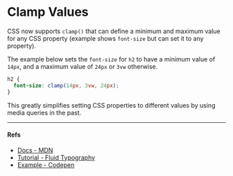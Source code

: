 # Clamp Values

CSS now supports `clamp()` that can define a minimum and maximum value for any CSS property (example shows `font-size` but can set it to any property).

The example below sets the `font-size` for `h2` to have a minimum value of `14px`, and a maximum value of `24px` or `3vw` otherwise.

```css
h2 {
  font-size: clamp(14px, 3vw, 24px);
}
```

This greatly simplifies setting CSS properties to different values by using media queries in the past.

---

#### Refs

- [Docs - MDN](https://developer.mozilla.org/en-US/docs/Web/CSS/clamp)
- [Tutorial - Fluid Typography](https://css-tricks.com/simplified-fluid-typography/)
- [Example - Codepen](https://codepen.io/feketegy/pen/zYyBQoq)
